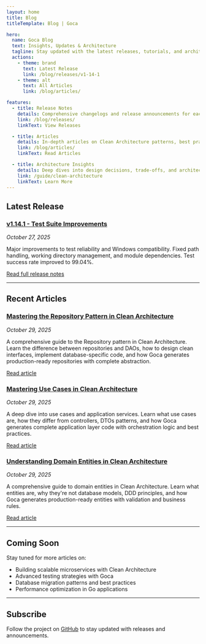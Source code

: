 ```yaml
---
layout: home
title: Blog
titleTemplate: Blog | Goca

hero:
  name: Goca Blog
  text: Insights, Updates & Architecture
  tagline: Stay updated with the latest releases, tutorials, and architectural insights for building production-ready Go applications
  actions:
    - theme: brand
      text: Latest Release
      link: /blog/releases/v1-14-1
    - theme: alt
      text: All Articles
      link: /blog/articles/

features:
  - title: Release Notes
    details: Comprehensive changelogs and release announcements for each version
    link: /blog/releases/
    linkText: View Releases

  - title: Articles
    details: In-depth articles on Clean Architecture patterns, best practices, and advanced techniques
    link: /blog/articles/
    linkText: Read Articles

  - title: Architecture Insights
    details: Deep dives into design decisions, trade-offs, and architectural patterns used in Goca
    link: /guide/clean-architecture
    linkText: Learn More
---
```


<style scoped>
:deep(.VPFeature) {
  transition: all 0.3s ease;
}

:deep(.VPFeature:hover) {
  transform: translateY(-4px);
}
</style>

## Latest Release

### [v1.14.1 - Test Suite Improvements](/blog/releases/v1-14-1)
*October 27, 2025*

Major improvements to test reliability and Windows compatibility. Fixed path handling, working directory management, and module dependencies. Test success rate improved to 99.04%.

[Read full release notes](/blog/releases/v1-14-1)

---

## Recent Articles

### [Mastering the Repository Pattern in Clean Architecture](/blog/articles/mastering-repository-pattern)
*October 29, 2025*

A comprehensive guide to the Repository pattern in Clean Architecture. Learn the difference between repositories and DAOs, how to design clean interfaces, implement database-specific code, and how Goca generates production-ready repositories with complete abstraction.

[Read article](/blog/articles/mastering-repository-pattern)

### [Mastering Use Cases in Clean Architecture](/blog/articles/mastering-use-cases)
*October 29, 2025*

A deep dive into use cases and application services. Learn what use cases are, how they differ from controllers, DTOs patterns, and how Goca generates complete application layer code with orchestration logic and best practices.

[Read article](/blog/articles/mastering-use-cases)

### [Understanding Domain Entities in Clean Architecture](/blog/articles/understanding-domain-entities)
*October 29, 2025*

A comprehensive guide to domain entities in Clean Architecture. Learn what entities are, why they're not database models, DDD principles, and how Goca generates production-ready entities with validation and business rules.

[Read article](/blog/articles/understanding-domain-entities)

---

## Coming Soon

Stay tuned for more articles on:
- Building scalable microservices with Clean Architecture
- Advanced testing strategies with Goca
- Database migration patterns and best practices
- Performance optimization in Go applications

---

## Subscribe

Follow the project on [GitHub](https://github.com/sazardev/goca) to stay updated with releases and announcements.
